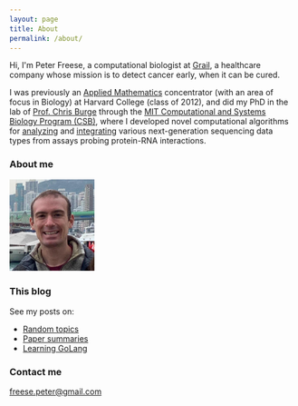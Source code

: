 ```yaml
---
layout: page
title: About
permalink: /about/
---
```


Hi, I'm Peter Freese, a computational biologist at <a href="https://www.grail.com" target="_blank">Grail</a>, a healthcare company whose mission is to detect cancer early, when it can be cured.

I was previously an <a href="https://www.seas.harvard.edu/programs/applied-mathematics" target="_blank">Applied Mathematics</a> concentrator (with an area of focus in Biology) at Harvard College (class of 2012), and did my PhD in the lab of <a href="http://genes.mit.edu/burgelab/" target="_blank">Prof. Chris Burge</a> through the <a href="http://csbi.mit.edu/" target="_blank">MIT Computational and Systems Biology Program (CSB)</a>, where I developed novel computational algorithms for <a href="https://www.cell.com/molecular-cell/fulltext/S1097-2765(18)30351-4" target="_blank">analyzing</a> and <a href="https://www.biorxiv.org/content/early/2018/10/05/179648" target="_blank">integrating</a> various next-generation sequencing data types from assays probing protein-RNA interactions.

### About me

<img src="/images/freese_peter_headshot.jpg" width="150">

### This blog

See my posts on:

- <a href="https://pfreese.github.io/tag/random/" target="blank">Random topics</a>
- <a href="https://pfreese.github.io/tag/papers/" target="blank">Paper summaries</a>
- <a href="https://pfreese.github.io/tag/golang/" target="blank">Learning GoLang</a>

### Contact me

[freese.peter@gmail.com](mailto:freese.peter@gmail.com)
